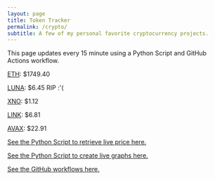 ```yaml
---
layout: page
title: Token Tracker
permalink: /crypto/
subtitle: A few of my personal favorite cryptocurrency projects.
---
```


 This page updates every 15 minute using a Python Script and GitHub Actions workflow.


<!--BEGINCRYPTOINPUT-->
[ETH](https://smfxfc.github.io/crypto/eth.html): $1749.40

[LUNA](https://smfxfc.github.io/crypto/luna.html): $6.45 RIP :'(

[XNO](https://smfxfc.github.io/crypto/xno.html): $1.12

[LINK](https://smfxfc.github.io/crypto/link.html): $6.81

[AVAX](https://smfxfc.github.io/crypto/avax.html): $22.91

<!--ENDCRYPTOINPUT-->
 
 
[See the Python Script to retrieve live price here.](https://github.com/smfxfc/smfxfc.github.io/blob/master/src/get_cryptos.py)

[See the Python Script to create live graphs here.](https://github.com/smfxfc/smfxfc.github.io/blob/master/src/graph_crypto.py)

[See the GitHub workflows here.](https://github.com/smfxfc/smfxfc.github.io/blob/master/.github/workflows/)

